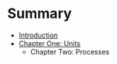 # Summary

* [Introduction](README.md)
* [Chapter One: Units](chapter1.md)
   * Chapter Two: Processes

